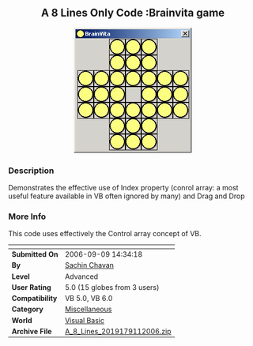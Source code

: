 ﻿<div align="center">

## A 8 Lines Only Code :Brainvita game

<img src="PIC2006911048531947.gif">
</div>

### Description

Demonstrates the effective use of Index property (conrol array: a most useful feature available in VB often ignored by many) and Drag and Drop
 
### More Info
 
This code uses effectively the Control array concept of VB.


<span>             |<span>
---                |---
**Submitted On**   |2006-09-09 14:34:18
**By**             |[Sachin Chavan](https://github.com/Planet-Source-Code/PSCIndex/blob/master/ByAuthor/sachin-chavan.md)
**Level**          |Advanced
**User Rating**    |5.0 (15 globes from 3 users)
**Compatibility**  |VB 5\.0, VB 6\.0
**Category**       |[Miscellaneous](https://github.com/Planet-Source-Code/PSCIndex/blob/master/ByCategory/miscellaneous__1-1.md)
**World**          |[Visual Basic](https://github.com/Planet-Source-Code/PSCIndex/blob/master/ByWorld/visual-basic.md)
**Archive File**   |[A\_8\_Lines\_2019179112006\.zip](https://github.com/Planet-Source-Code/sachin-chavan-a-8-lines-only-code-brainvita-game__1-66525/archive/master.zip)








